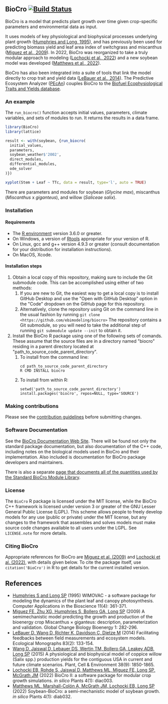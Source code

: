 ## BioCro [![Build Status](https://github.com/ebimodeling/biocro/workflows/R-CMD-check/badge.svg)](https://github.com/ebimodeling/biocro/actions?query=workflow%3AR-CMD-check)
BioCro is a model that predicts plant growth over time given crop-specific
parameters and environmental data as input.

It uses models of key physiological and biophysical processes underlying plant
growth ([Humphries and Long, 1995]), and has previously been used for predicting
biomass yield and leaf area index of switchgrass and miscanthus
([Miguez et al., 2009]). In 2022, BioCro was reorganized to take a truly modular
approach to modeling ([Lochocki et al., 2022]) and a new soybean model was
developed ([Matthews et al., 2022]).

BioCro has also been integrated into a suite of tools that link the model
directly to crop trait and yield data ([LeBauer et al., 2014]). The Predictive
Ecosystem Analyzer ([PEcAn](https://github.com/PecanProject/pecan)) couples
BioCro to the [Biofuel Ecophysiological Traits and Yields
database](https://www.betydb.org).

### An example
The `run_biocro()` function accepts initial values, parameters, climate
variables, and sets of modules to run. It returns the results in a data frame.

```r
library(BioCro)
library(lattice)

result <- with(soybean, {run_biocro(
  initial_values,
  parameters,
  soybean_weather$'2002',
  direct_modules,
  differential_modules,
  ode_solver
)})

xyplot(Stem + Leaf ~ TTc, data = result, type='l', auto = TRUE)
```

There are parameters and modules for soybean (_Glycine max_), miscanthus
(_Miscanthus_ x _giganteus_), and willow (_Saliceae salix_).


### Installation
#### Requirements
- The [R environment](https://cran.r-project.org/) version 3.6.0 or greater.
- On Windows, a version of
  [Rtools](https://cran.r-project.org/bin/windows/Rtools/) appropriate for your
  version of R.
- On Linux, gcc and g++ version 4.9.3 or greater (consult documentation for your
  distribution for installation instructions).
- On MacOS, Xcode.

#### Installation steps
1. Obtain a local copy of this repository, making sure to include the Git
   submodule code. This can be accomplished using either of two methods:
   1. If you are new to Git, the easiest way to get a local copy is to install
      GitHub Desktop and use the "Open with GitHub Desktop" option in the "Code"
      dropdown on the GitHub page for this repository.
   2. Alternatively, clone the repository using Git on the command
      line in the usual fashion by running
      `git clone <https://github.com/ebimodeling/biocro>` The repository
      contains a Git submodule, so you will need to take the additional step of
      running `git submodule update --init` to obtain it.
2. Install the BioCro R package using one of the following sets of comands.
   These assume that the source files are in a directory named "biocro" residing
   in a parent directory located at "path_to_source_code_parent_directory".
   1. To install from the command line:
      ```
      cd path_to_source_code_parent_directory
      R CMD INSTALL biocro
      ```
   2. To install from within R:
      ```
      setwd('path_to_source_code_parent_directory')
      install.packages('biocro', repos=NULL, type='SOURCE')
      ```

### Making contributions

Please see the [contribution
guidelines](https://ebimodeling.github.io/biocro-documentation/master/bookdown/contributing-to-biocro.html)
before submitting changes.

### Software Documentation

See the [BioCro Documentation Web
Site](https://ebimodeling.github.io/biocro-documentation/master/pkgdown/index.html).
There will be found not only the standard package documentation, but also
documentation of the C++ code, including notes on the biological models used in
BioCro and their implementation.  Also included is documentation for BioCro
package developers and maintainers.

There is also a separate [page that documents all of the quantities
used by the Standard BioCro Module
Library](https://ebimodeling.github.io/biocro-documentation/quantity_docs/quantities.html).

### License

The `BioCro` R package is licensed under the MIT license, while the BioCro C++
framework is licensed under version 3 or greater of the GNU Lesser General
Public License (LGPL). This scheme allows people to freely develop models for
any use (public or private) under the MIT license, but any changes to the
framework that assembles and solves models must make source code changes
available to all users under the LGPL. See `LICENSE.note` for more details.

### Citing BioCro

Appropriate references for BioCro are [Miguez et al. (2009)][Miguez et al., 2009] and [Lochocki et al. (2022)][Lochocki et al., 2022], with details given below. To cite the package itself, use `citation('BioCro')` in R to get details for the current installed version.

## References
- [Humphries S and Long SP][Humphries and Long, 1995] (1995) WIMOVAC - a software package for modeling the dynamics of the plant leaf and canopy photosynthesis. Computer Applications in the Bioscience 11(4): 361-371.
- [Miguez FE, Zhu XG, Humphries S, Bollero GA, Long SP][Miguez et al., 2009] (2009) A semimechanistic model predicting the growth and production of the bioenergy crop Miscanthus × giganteus: description, parameterization and validation.  Global Change Biology Bioenergy 1: 282-296.
- [LeBauer D, Wang D, Richter K, Davidson C, Dietze M][LeBauer et al., 2014] (2014) Facilitating feedbacks between field measurements and ecosystem models. Ecological Monographs 83(2): 133-154.
- [Wang D, Jaiswal D, Lebauer DS, Wertin TM, Bollero GA, Leakey ADB, Long SP][Wang et al., 2015] (2015) A physiological and biophysical model of coppice willow (Salix spp.) production yields for the contiguous USA in current and future climate scenarios. Plant, Cell & Environment 38(9): 1850-1865.
- [Lochocki EB, Rohde S, Jaiswal D, Matthews ML, Miguez FE, Long SP, McGrath JM][Lochocki et al., 2022] (2022) BioCro II: a software package for modular crop growth simulations. _in silico_ Plants 4(1): diac003.
- [Matthews ML, Marshall-Colón A, McGrath JM, Lochocki EB, Long SP][Matthews et al., 2022] (2022) Soybean-BioCro: a semi-mechanistic model of soybean growth. _in silico_ Plants 4(1): diab032.

[Humphries and Long, 1995]:https://doi.org/10.1093/bioinformatics/11.4.361
[Miguez et al., 2009]:https://doi.org/10.1111/j.1757-1707.2009.01019.x
[LeBauer et al., 2014]:https://doi.org/10.1890/12-0137.1
[Wang et al., 2015]:https://doi.org/10.1111/pce.12556
[Lochocki et al., 2022]:https://doi.org/10.1093/insilicoplants/diac003
[Matthews et al., 2022]:https://doi.org/10.1093/insilicoplants/diab032

